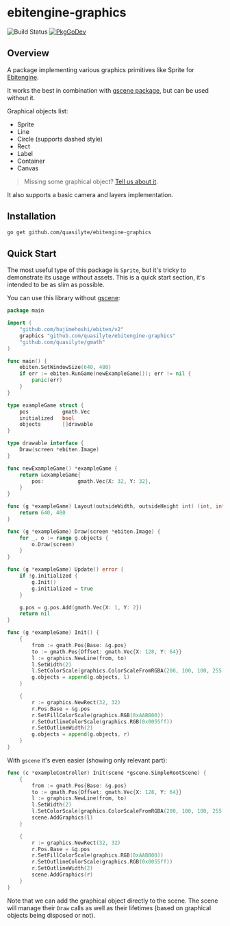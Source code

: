 # ebitengine-graphics

![Build Status](https://github.com/quasilyte/ebitengine-graphics/workflows/Go/badge.svg)
[![PkgGoDev](https://pkg.go.dev/badge/mod/github.com/quasilyte/ebitengine-graphics)](https://pkg.go.dev/mod/github.com/quasilyte/ebitengine-graphics)

## Overview

A package implementing various graphics primitives like Sprite for [Ebitengine](https://github.com/hajimehoshi/ebiten/).

It works the best in combination with [gscene package](https://github.com/quasilyte/gscene), but can be used without it.

Graphical objects list:

* Sprite
* Line
* Circle (supports dashed style)
* Rect
* Label
* Container
* Canvas

> Missing some graphical object? [Tell us about it](https://github.com/quasilyte/ebitengine-graphics/issues/new).

It also supports a basic camera and layers implementation.

## Installation

```bash
go get github.com/quasilyte/ebitengine-graphics
```

## Quick Start

The most useful type of this package is `Sprite`, but it's tricky to demonstrate its usage without assets. This is a quick start section, it's intended to be as slim as possible.

You can use this library without [gscene](https://github.com/quasilyte/gscene):

```go
package main

import (
	"github.com/hajimehoshi/ebiten/v2"
	graphics "github.com/quasilyte/ebitengine-graphics"
	"github.com/quasilyte/gmath"
)

func main() {
	ebiten.SetWindowSize(640, 480)
	if err := ebiten.RunGame(newExampleGame()); err != nil {
		panic(err)
	}
}

type exampleGame struct {
	pos           gmath.Vec
	initialized   bool
	objects       []drawable
}

type drawable interface {
	Draw(screen *ebiten.Image)
}

func newExampleGame() *exampleGame {
	return &exampleGame{
		pos:           gmath.Vec{X: 32, Y: 32},
	}
}

func (g *exampleGame) Layout(outsideWidth, outsideHeight int) (int, int) {
	return 640, 480
}

func (g *exampleGame) Draw(screen *ebiten.Image) {
	for _, o := range g.objects {
		o.Draw(screen)
	}
}

func (g *exampleGame) Update() error {
	if !g.initialized {
		g.Init()
		g.initialized = true
	}

	g.pos = g.pos.Add(gmath.Vec{X: 1, Y: 2})
	return nil
}

func (g *exampleGame) Init() {
	{
		from := gmath.Pos{Base: &g.pos}
		to := gmath.Pos{Offset: gmath.Vec{X: 128, Y: 64}}
		l := graphics.NewLine(from, to)
		l.SetWidth(2)
		l.SetColorScale(graphics.ColorScaleFromRGBA(200, 100, 100, 255))
		g.objects = append(g.objects, l)
	}

	{
		r := graphics.NewRect(32, 32)
		r.Pos.Base = &g.pos
		r.SetFillColorScale(graphics.RGB(0xAABB00))
		r.SetOutlineColorScale(graphics.RGB(0x0055ff))
		r.SetOutlineWidth(2)
		g.objects = append(g.objects, r)
	}
}
```

With `gscene` it's even easier (showing only relevant part):

```go
func (c *exampleController) Init(scene *gscene.SimpleRootScene) {
	{
		from := gmath.Pos{Base: &g.pos}
		to := gmath.Pos{Offset: gmath.Vec{X: 128, Y: 64}}
		l := graphics.NewLine(from, to)
		l.SetWidth(2)
		l.SetColorScale(graphics.ColorScaleFromRGBA(200, 100, 100, 255))
		scene.AddGraphics(l)
	}

	{
		r := graphics.NewRect(32, 32)
		r.Pos.Base = &g.pos
		r.SetFillColorScale(graphics.RGB(0xAABB00))
		r.SetOutlineColorScale(graphics.RGB(0x0055ff))
		r.SetOutlineWidth(2)
		scene.AddGraphics(r)
	}
}
```

Note that we can add the graphical object directly to the scene. The scene will manage their `Draw` calls as well as their lifetimes (based on graphical objects being disposed or not).
